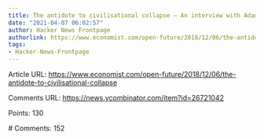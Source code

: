 ```yaml
---
title: The antidote to civilisational collapse – An interview with Adam Curtis (2018)
date: "2021-04-07 06:02:57"
author: Hacker News Frontpage
authorlink: https://www.economist.com/open-future/2018/12/06/the-antidote-to-civilisational-collapse
tags:
- Hacker-News-Frontpage
---
```


<p>Article URL: <a href="https://www.economist.com/open-future/2018/12/06/the-antidote-to-civilisational-collapse">https://www.economist.com/open-future/2018/12/06/the-antidote-to-civilisational-collapse</a></p>
<p>Comments URL: <a href="https://news.ycombinator.com/item?id=26721042">https://news.ycombinator.com/item?id=26721042</a></p>
<p>Points: 130</p>
<p># Comments: 152</p>
